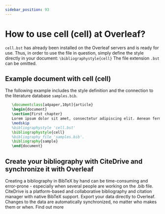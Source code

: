 ```yaml
---
sidebar_position: 93
---
```


# How to use cell (cell) at Overleaf?
`cell.bst` has already been installed on the Overleaf servers and is ready for use. Thus, in order to use the file in question, simply define the style directly in your document: `\bibliographystyle{cell}` The file extension `.bst` can be omitted.

## Example document with cell (cell)
The following example includes the style definition and the connection to the literature database `samples.bib`.
```tex
   \documentclass[a4paper,10pt]{article}
   \begin{document}
   \section{First chapter}
   Lorem ipsum dolor sit amet, consectetur adipiscing elit. Aenean fermentum justo massa, ut maximus mauris sodales et. Aenean vel elit a erat rhoncus pharetra.
   \medskip
   %bibliographystyle 'cell.bst'
   \bibliographystyle{cell}
   %bibliography file 'samples.bib'.
   \bibliography{sample}
   \end{document}
```

## Create your bibliography with CiteDrive and synchronize it with Overleaf
Creating a bibliography in BibTeX by hand can be time-consuming and error-prone - especially when several people are working on the .bib file. CiteDrive is a platform-based and collaborative bibliography and citation manager with native BibTeX support. Export your data directly to Overleaf. Changes to the data are automatically synchronized, no matter who makes them or when. Find out more